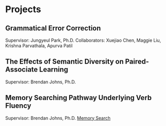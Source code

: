 # Projects

## Grammatical Error Correction
Supervisor: Jungyeul Park, Ph.D.
Collaborators: Xuejiao Chen, Maggie Liu, Krishna Parvathala, Apurva Patil

## The Effects of Semantic Diversity on Paired-Associate Learning
Supervisor: Brendan Johns, Ph.D.

## Memory Searching Pathway Underlying Verb Fluency
Supervisor: Brendan Johns, Ph.D.
[Memory Search](../pub/Qiu_Johns_ASHA_2018.pdf)
